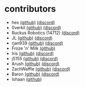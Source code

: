 # contributors
- hex [(github)](https://github.com/dr-hextanium) [(discord)](https://discord.com/users/280024224121356288)
- 0verkil [(github)](https://github.com/0verkil) [(discord)](https://discord.com/users/671902633430089748)
- Ruckus Robotics (14712) [(discord)](https://discord.com/users/292086403926589441)
- JL [(github)](https://github.com/JoelLee3) [(discord)](https://discordapp.com/users/760523424635813980)
- rjan939 [(github)](https://github.com/rjan939) [(discord)](https://discordapp.com/users/292725814556884995)
- Froze 'n' Milk [(github)](https://github.com/Froze-N-Milk)
- Iris [(github)](https://github.com/Iris-TheRainbow) [(discord)](https://discord.com/users/705965203807928381)
- j5155 [(github)](https://github.com/j5155) [(discord)](https://discord.com/users/496774369054425109)
- Arush [(github)](https://github.com/ArushYadlapati) [(discord)](https://discord.com/users/764258716463529986)
- ZachWaffle [(github)](https://github.com/zachwaffle4) [(discord)](https://discord.com/users/522513851942436867)
- Baron [(github)](https://github.com/BaronClaps) [(discord)](https://discord.com/users/813531426603270144)
- Ishaan [(github)](https://github.com/ishaanko)

